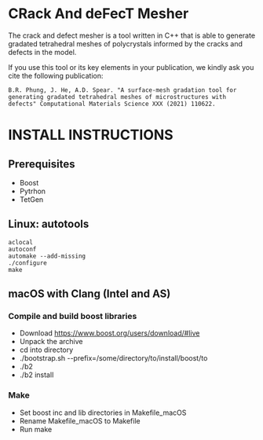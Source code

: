 # CRack And deFecT Mesher
The crack and defect mesher is a tool written in C++ that is able to generate gradated tetrahedral meshes of polycrystals informed by the cracks and defects in the model.

If you use this tool or its key elements in your publication, we kindly ask you cite the following publication:

```
B.R. Phung, J. He, A.D. Spear. "A surface-mesh gradation tool for generating gradated tetrahedral meshes of microstructures with defects" Computational Materials Science XXX (2021) 110622.
```

# INSTALL INSTRUCTIONS

## Prerequisites
* Boost
* Pytrhon
* TetGen

## Linux: autotools
```
aclocal  
autoconf  
automake --add-missing  
./configure  
make  
```

## macOS with Clang (Intel and AS)

### Compile and build boost libraries  
* Download https://www.boost.org/users/download/#live  
* Unpack the archive  
* cd into directory  
* ./bootstrap.sh --prefix=/some/directory/to/install/boost/to  
* ./b2  
* ./b2 install  

### Make
* Set boost inc and lib directories in Makefile_macOS  
* Rename Makefile_macOS to Makefile  
* Run make  

